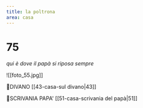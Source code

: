```yaml
---
title: la poltrona
area: casa
---
```

# 75
_qui è dove il papà si riposa sempre_

![[foto_55.jpg]]

👣DIVANO [[43-casa-sul divano|43]]

👀SCRIVANIA PAPA' [[51-casa-scrivania del papà|51]]

